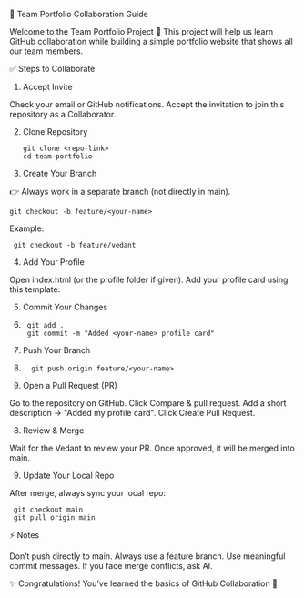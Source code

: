 👥 Team Portfolio Collaboration Guide

Welcome to the Team Portfolio Project 🎉
This project will help us learn GitHub collaboration while building a simple portfolio website that shows all our team members.

✅ Steps to Collaborate

1. Accept Invite

Check your email or GitHub notifications.
Accept the invitation to join this repository as a Collaborator.


2. Clone Repository
   
       git clone <repo-link>
       cd team-portfolio

   

3. Create Your Branch
   
👉 Always work in a separate branch (not directly in main).

    git checkout -b feature/<your-name>


Example:

     git checkout -b feature/vedant

     

4. Add Your Profile

Open index.html (or the profile folder if given).
Add your profile card using this template:



5. Commit Your Changes
6.      git add .
        git commit -m "Added <your-name> profile card"


7. Push Your Branch
8.       git push origin feature/<your-name>



9. Open a Pull Request (PR)

Go to the repository on GitHub.
Click Compare & pull request.
Add a short description → "Added my profile card".
Click Create Pull Request.



8. Review & Merge

Wait for the Vedant to review your PR.
Once approved, it will be merged into main.




9. Update Your Local Repo

After merge, always sync your local repo:

     git checkout main
     git pull origin main

⚡ Notes

Don’t push directly to main. Always use a feature branch.
Use meaningful commit messages.
If you face merge conflicts, ask AI.

✨ Congratulations! You’ve learned the basics of GitHub Collaboration 🚀
